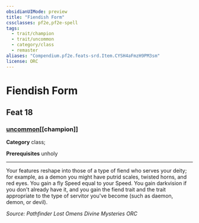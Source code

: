 ```yaml
---
obsidianUIMode: preview
title: "Fiendish Form"
cssclasses: pf2e,pf2e-spell
tags:
  - trait/champion
  - trait/uncommon
  - category/class
  - remaster
aliases: "Compendium.pf2e.feats-srd.Item.CYSH4aFmzH9PM3sm"
license: ORC
---
```

# Fiendish Form
## Feat 18
### [uncommon](uncommon "Uncommon Rarity Trait")[[champion]]

**Category** class; 



**Prerequisites** unholy
* * *
Your features reshape into those of a type of fiend who serves your deity; for example, as a demon you might have putrid scales, twisted horns, and red eyes. You gain a fly Speed equal to your Speed. You gain darkvision if you don't already have it, and you gain the fiend trait and the trait appropriate to the type of servitor you've become (such as daemon, demon, or devil).

*Source: Pathfinder Lost Omens Divine Mysteries*
*ORC*